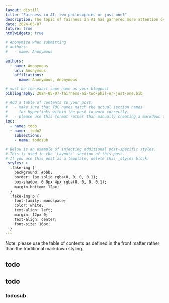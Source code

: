 ```yaml
---
layout: distill
title: "Fairness in AI: two philosophies or just one?"
description: The topic of fairness in AI has garnered more attention over the last year, recently with the arrival of the EU's AI Act. This goal of achieving fairness in AI is often done in one of two ways, namely through counterfactual fairness or through group fairness. These research strands originate from two vastly differing ideologies. However, with the use of causal graphs, it is possible to show that they are related and even that satisfying a fairness group measure means satisfying counterfactual fairness. 
date: 2024-05-07
future: true
htmlwidgets: true

# Anonymize when submitting
# authors:
#   - name: Anonymous

authors:
  - name: Anonymous
    url: Anonymous
    affiliations:
      name: Anonymous, Anonymous

# must be the exact same name as your blogpost
bibliography: 2024-05-07-fairness-ai-two-phil-or-just-one.bib  

# Add a table of contents to your post.
#   - make sure that TOC names match the actual section names
#     for hyperlinks within the post to work correctly. 
#   - please use this format rather than manually creating a markdown table of contents.
toc:
  - name: todo
  - name:  todo2
    subsections:
    - name: todosub

# Below is an example of injecting additional post-specific styles.
# This is used in the 'Layouts' section of this post.
# If you use this post as a template, delete this _styles block.
_styles: >
  .fake-img {
    background: #bbb;
    border: 1px solid rgba(0, 0, 0, 0.1);
    box-shadow: 0 0px 4px rgba(0, 0, 0, 0.1);
    margin-bottom: 12px;
  }
  .fake-img p {
    font-family: monospace;
    color: white;
    text-align: left;
    margin: 12px 0;
    text-align: center;
    font-size: 16px;
  }
---
```


Note: please use the table of contents as defined in the front matter rather than the traditional markdown styling.

## todo

## todo

### todosub